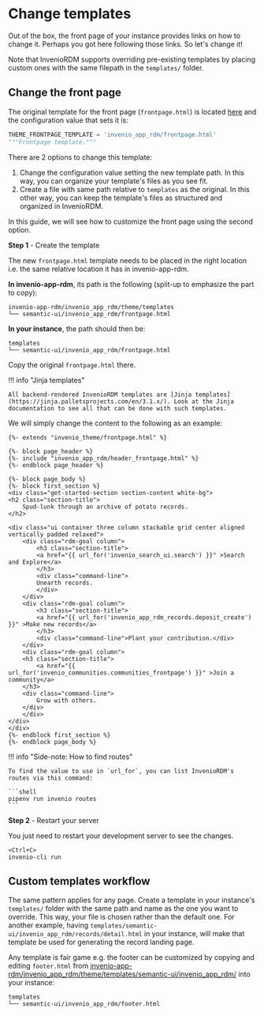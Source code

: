 # Change templates

Out of the box, the front page of your instance provides links on how to change it. Perhaps you got here following those links. So let's change it!

Note that InvenioRDM supports overriding pre-existing templates by placing custom ones with the same filepath in the `templates/` folder.

## Change the front page

The original template for the front page (`frontpage.html`) is located [here](https://github.com/inveniosoftware/invenio-app-rdm/blob/master/invenio_app_rdm/theme/templates/semantic-ui/invenio_app_rdm/frontpage.html) and the configuration value that sets it is:

```python
THEME_FRONTPAGE_TEMPLATE = 'invenio_app_rdm/frontpage.html'
"""Frontpage template."""
```

There are 2 options to change this template:

1. Change the configuration value setting the new template path. In this way, you can organize your template's files as you see fit.
2. Create a file with same path relative to `templates` as the original. In this other way, you can keep the template's files as structured and organized in InvenioRDM.

In this guide, we will see how to customize the front page using the second option.

**Step 1** - Create the template

The new `frontpage.html` template needs to be placed in the right location i.e. the same relative location it has in invenio-app-rdm.

**In invenio-app-rdm**, its path is the following (split-up to emphasize the part to copy):

```
invenio-app-rdm/invenio_app_rdm/theme/templates
└── semantic-ui/invenio_app_rdm/frontpage.html
```

**In your instance**, the path should then be:

```
templates
└── semantic-ui/invenio_app_rdm/frontpage.html
```

Copy the original `frontpage.html` there.

!!! info "Jinja templates"

    All backend-rendered InvenioRDM templates are [Jinja templates](https://jinja.palletsprojects.com/en/3.1.x/). Look at the Jinja documentation to see all that can be done with such templates.

We will simply change the content to the following as an example:

``` html+jinja
{%- extends "invenio_theme/frontpage.html" %}

{%- block page_header %}
{%- include "invenio_app_rdm/header_frontpage.html" %}
{%- endblock page_header %}

{%- block page_body %}
{%- block first_section %}
<div class="get-started-section section-content white-bg">
<h2 class="section-title">
    Spud-lunk through an archive of potato records.
</h2>

<div class="ui container three column stackable grid center aligned vertically padded relaxed">
    <div class="rdm-goal column">
        <h3 class="section-title">
        <a href="{{ url_for('invenio_search_ui.search') }}" >Search and Explore</a>
        </h3>
        <div class="command-line">
        Unearth records.
        </div>
    </div>
    <div class="rdm-goal column">
        <h3 class="section-title">
        <a href="{{ url_for('invenio_app_rdm_records.deposit_create') }}" >Make new records</a>
        </h3>
        <div class="command-line">Plant your contribution.</div>
    </div>
    <div class="rdm-goal column">
    <h3 class="section-title">
        <a href="{{ url_for('invenio_communities.communities_frontpage') }}" >Join a community</a>
    </h3>
    <div class="command-line">
        Grow with others.
    </div>
    </div>
</div>
</div>
{%- endblock first_section %}
{%- endblock page_body %}
```

!!! info "Side-note: How to find routes"

    To find the value to use in `url_for`, you can list InvenioRDM's routes via this command:

    ```shell
    pipenv run invenio routes
    ```

**Step 2** - Restart your server

You just need to restart your development server to see the changes.

```
<Ctrl+C>
invenio-cli run
```

## Custom templates workflow

The same pattern applies for any page. Create a template in your instance's `templates/` folder with the same path and name as the one you want to override. This way, your file is chosen rather than the default one. For another example, having `templates/semantic-ui/invenio_app_rdm/records/detail.html` in your instance, will make that template be used for generating the record landing page.

Any template is fair game e.g. the footer can be customized by copying and editing `footer.html` from
[invenio-app-rdm/invenio_app_rdm/theme/templates/semantic-ui/invenio_app_rdm/](https://github.com/inveniosoftware/invenio-app-rdm/tree/master/invenio_app_rdm/theme/templates/semantic-ui/invenio_app_rdm) into your instance:


```
templates
└── semantic-ui/invenio_app_rdm/footer.html
```
